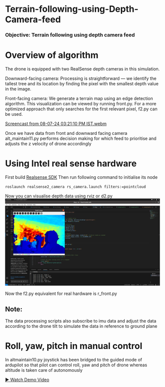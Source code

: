 # Terrain-following-using-Depth-Camera-feed
### Objective: Terrain following using depth camera feed


# Overview of algorithm
The drone is equipped with two RealSense depth cameras in this simulation.

Downward-facing camera: Processing is straightforward — we identify the tallest tree and its location by finding the pixel with the smallest depth value in the image.

Front-facing camera: We generate a terrain map using an edge detection algorithm. This visualization can be viewed by running front.py. For a more optimized approach that only searches for the first relevant pixel, f2.py can be used.

[Screencast from 08-07-24 03:21:10 PM IST.webm](pth.mp4)

Once we have data from front and downward facing camera alt_maintain11.py performs decision making for which feed to prioritise and adjusts the z velocity of drone accordingly

# Using Intel real sense hardware

First build [Realsense SDK](https://www.mouser.com/applications/getting-started-with-realsense-d455/)
Then run following command to initialise its node

    roslaunch realsense2_camera rs_camera.launch filters:=pointcloud
    
Now you can visualise depth data using  rviz or d2.py
![Screenshot from Screencast from 17-06-24 03:25:06 PM IST webm](dep.png)


Now the f2.py equivalent for real hardware is r_front.py

## Note:
The data processing scripts also subscribe to imu data and adjust the data according to the drone tilt to simulate the data in reference to ground plane

# Roll, yaw, pitch in manual control

In altmaintain10.py joystick has been bridged to the guided mode of ardupilot so that pilot can control roll, yaw and pitch of drone whereas altitude is taken care of autonomously

[▶️ Watch Demo Video](https://github.com/prathameshdv/Terrain-following-using-Depth-Camera-feed/blob/main/pth.mp4?raw=true)

